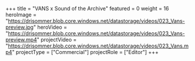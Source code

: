 +++
title = "VANS x Sound of the Archive"
featured = 0
weight = 16
heroImage = "https://drisommer.blob.core.windows.net/datastorage/videos/023_Vans-preview.jpg"
heroVideo = "https://drisommer.blob.core.windows.net/datastorage/videos/023_Vans-preview.mp4"
projectVideo = "https://drisommer.blob.core.windows.net/datastorage/videos/023_Vans.mp4"
projectType = ["Commercial"]
projectRole = ["Editor"]
+++

